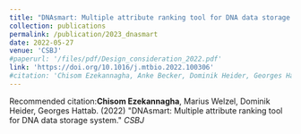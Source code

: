 ```yaml
---
title: "DNAsmart: Multiple attribute ranking tool for DNA data storage system"
collection: publications
permalink: /publication/2023_dnasmart
date: 2022-05-27
venue: 'CSBJ'
#paperurl: '/files/pdf/Design_consideration_2022.pdf'
link: 'https://doi.org/10.1016/j.mtbio.2022.100306'
#citation: 'Chisom Ezekannagha, Anke Becker, Dominik Heider, Georges Hattab. (2022). &quot;Design considerations for advancing data storage with synthetic DNA for long-term archiving.&quot; <i>Materials Today Bio</i>. 15(100306). doi:10.1016/j.mtbio.2022.100306'
---
```


<!---[Download paper here](/files/pdf/Design_consideration_2022.pdf)--->

Recommended citation:**Chisom Ezekannagha**, Marius Welzel, Dominik Heider, Georges Hattab. (2022) "DNAsmart: Multiple attribute ranking tool for DNA data storage system." <i>CSBJ</i>